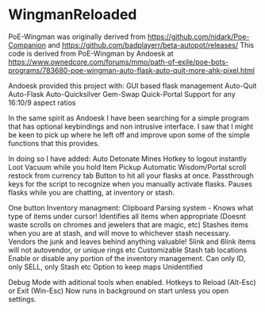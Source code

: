 # WingmanReloaded

PoE-Wingman was originally derived from https://github.com/nidark/Poe-Companion and https://github.com/badplayerr/beta-autopot/releases/
This code is derived from PoE-Wingman by Andoesk at https://www.ownedcore.com/forums/mmo/path-of-exile/poe-bots-programs/783680-poe-wingman-auto-flask-auto-quit-more-ahk-pixel.html

Andoesk provided this project with:
GUI based flask management
Auto-Quit
Auto-Flask
Auto-Quicksilver
Gem-Swap
Quick-Portal
Support for any 16:10/9 aspect ratios

In the same spirit as Andoesk I have been searching for a simple program that has optional keybindings and non intrusive interface. I saw that I might be keen to pick up where he left off and improve upon some of the simple functions that this provides. 

In doing so I have added:
Auto Detonate Mines
Hotkey to logout instantly
Loot Vacuum while you hold Item Pickup
Automatic Wisdom/Portal scroll restock from currency tab
Button to hit all your flasks at once.
Passthrough keys for the script to recognize when you manually activate flasks.
Pauses flasks while you are chatting, at inventory or stash.

One button Inventory managment:
Clipboard Parsing system - Knows what type of items under cursor!
Identifies all items when appropriate (Doesnt waste scrolls on chromes and jewelers that are magic, etc)
Stashes items when you are at stash, and will move to whichever stash necessary.
Vendors the junk and leaves behind anything valuable! 5link and 6link items will not autovendor, or unique rings etc
Customizable Stash tab locations
Enable or disable any portion of the inventory management. Can only ID, only SELL, only Stash etc
Option to keep maps Unidentified

Debug Mode with aditional tools when enabled.
Hotkeys to Reload (Alt-Esc) or Exit (Win-Esc)
Now runs in background on start unless you open settings.
